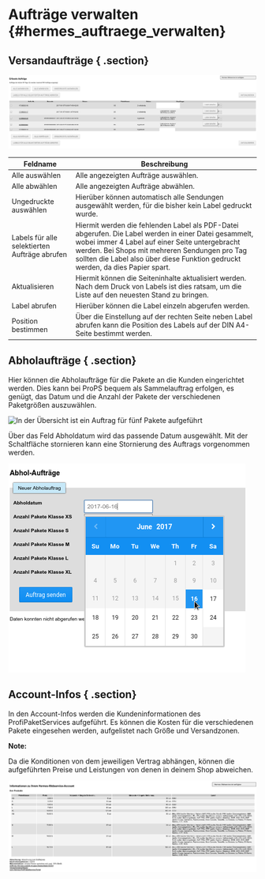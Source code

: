 # Aufträge verwalten {#hermes_auftraege_verwalten}

## Versandaufträge { .section}

![](Bilder/hermes/HE_20170615_012.png "Erfasste Versandaufträge")

|Feldname|Beschreibung|
|--------|------------|
|Alle auswählen|Alle angezeigten Aufträge auswählen.|
|Alle abwählen|Alle angezeigten Aufträge abwählen.|
|Ungedruckte auswählen|Hierüber können automatisch alle Sendungen ausgewählt werden, für die bisher kein Label gedruckt wurde.|
|Labels für alle selektierten Aufträge abrufen|Hiermit werden die fehlenden Label als PDF-Datei abgerufen. Die Label werden in einer Datei gesammelt, wobei immer 4 Label auf einer Seite untergebracht werden. Bei Shops mit mehreren Sendungen pro Tag sollten die Label also über diese Funktion gedruckt werden, da dies Papier spart.|
|Aktualisieren|Hiermit können die Seiteninhalte aktualisiert werden. Nach dem Druck von Labels ist dies ratsam, um die Liste auf den neuesten Stand zu bringen.|
|Label abrufen|Hierüber können die Label einzeln abgerufen werden.|
|Position bestimmen|Über die Einstellung auf der rechten Seite neben Label abrufen kann die Position des Labels auf der DIN A4-Seite bestimmt werden.|

## Abholaufträge { .section}

Hier können die Abholaufträge für die Pakete an die Kunden eingerichtet werden. Dies kann bei ProPS bequem als Sammelauftrag erfolgen, es genügt, das Datum und die Anzahl der Pakete der verschiedenen Paketgrößen auszuwählen.

![](Bilder/hermes/HE_20170615_016.png "In der Übersicht ist ein Auftrag für fünf Pakete
        aufgeführt")

Über das Feld Abholdatum wird das passende Datum ausgewählt. Mit der Schaltfläche stornieren kann eine Stornierung des Auftrags vorgenommen werden.

![](Bilder/hermes/HE_20170615_015.png "Einstellen des Abholdatums")

## Account-Infos { .section}

In den Account-Infos werden die Kundeninformationen des ProfiPaketServices aufgeführt. Es können die Kosten für die verschiedenen Pakete eingesehen werden, aufgelistet nach Größe und Versandzonen.

**Note:**

Da die Konditionen von dem jeweiligen Vertrag abhängen, können die aufgeführten Preise und Leistungen von denen in deinem Shop abweichen.

![](Bilder/hermes/HE_20170615_011.png "Account-Infos")



